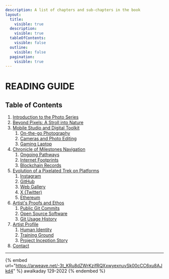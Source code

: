 ```yaml
---
description: A list of chapters and sub-chapters in the book
layout:
  title:
    visible: true
  description:
    visible: true
  tableOfContents:
    visible: false
  outline:
    visible: false
  pagination:
    visible: true
---
```


# READING GUIDE

## Table of Contents

1. [Introduction to the Photo Series](introduction-to-the-photo-series.md)
2. [Beyond Pixels: A Stroll into Nature](beyond-pixels-a-stroll-into-nature.md)
3. [Mobile Studio and Digital Toolkit](mobile-studio-and-digital-toolkit/)
   1. [On-the-go Photography](mobile-studio-and-digital-toolkit/on-the-go-photography.md)
   2. [Cameras and Photo Editing](mobile-studio-and-digital-toolkit/cameras-and-photo-editing.md)
   3. [Gaming Laptop](mobile-studio-and-digital-toolkit/gaming-laptop.md)
4. [Chronicle of Milestones Navigation](chronicle-of-milestones-navigation/)
   1. [Ongoing Pathways](chronicle-of-milestones-navigation/ongoing-pathways.md)
   2. [Internet Footprints](chronicle-of-milestones-navigation/internet-footprints.md)
   3. [Blockchain Records](chronicle-of-milestones-navigation/blockchain-records.md)
5. [Evolution of a Pixelated Trek on Platforms](evolution-of-a-trek-on-platforms/)
   1. [Instagram](evolution-of-a-trek-on-platforms/instagram.md)
   2. [GitHub](evolution-of-a-trek-on-platforms/github.md)
   3. [Web Gallery](evolution-of-a-trek-on-platforms/web-gallery.md)
   4. [X (Twitter)](evolution-of-a-trek-on-platforms/web-gallery.md)
   5. [Ethereum](evolution-of-a-trek-on-platforms/ethereum.md)
6. [Artist's Proofs and Ethos](artists-proofs-and-ethos/)
   1. [Public Git Commits](artists-proofs-and-ethos/public-git-commits.md)
   2. [Open Source Software](artists-proofs-and-ethos/open-source-software.md)
   3. [Git Usage History](artists-proofs-and-ethos/git-usage-history.md)
7. [Artist Profile](artist-profile/)
   1. [Human Identity](artist-profile/human-identity.md)
   2. [Training Ground](artist-profile/training-ground.md)
   3. [Project Inception Story](artist-profile/project-inception-story.md)
8. [Contact](contact.md)

***

{% embed url="https://arweave.net/-3t_KRu8dZWrKzifRQXxwyexnuvSk00cCC6xu8AJkd4" %}
awalkaday 129-2022
{% endembed %}

